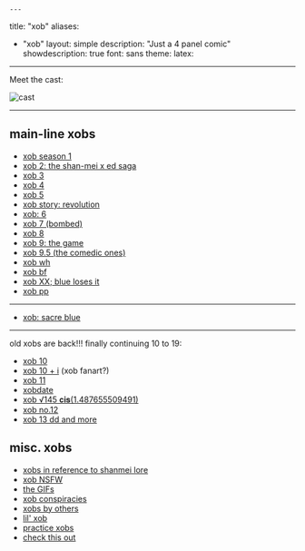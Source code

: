	---
title: "xob"
aliases:
- "xob"
layout: simple
description: "Just a 4 panel comic"
showdescription: true
font: sans
theme: 
latex: 
---

Meet the cast:

![cast](assets/cast.png)

---

## main-line xobs

- [xob season 1](xob1.md)
- [xob 2: the shan-mei x ed saga](xob2)
- [xob 3](xob3.md)
- [xob 4](xob4.md)
- [xob 5](xob5.md)
- [xob story: revolution](xobrevolution.md)
- [xob: 6](xob6.md)
- [xob 7 (bombed)](xob7.md)
- [xob 8](xob8.md)
- [xob 9: the game](xob9.md)
- [xob 9.5 (the comedic ones)](xob95.md)
- [xob wh](xobwh)
- [xob bf](xobbf)
- [xob XX; blue loses it](xob20.md)
- [xob pp](xobpp)

---

- [xob: sacre blue](sacreblue)

---

old xobs are back!!! finally continuing 10 to 19:
- [xob 10](xob10.md)
- [xob 10 + i](xob10plusi.md) (xob fanart?)
- [xob 11](xob11.md)
- [xobdate](update.md)
- [xob √145 𝐜𝐢𝐬(1.487655509491)](xobsqrt145cis1point48765509491.md)
- [xob no.12](xob12.md)
- [xob 13 dd and more](xob13.md)

## misc. xobs

- [xobs in reference to shanmei lore](xobLore.md)
- [xob NSFW](xobNSFW.md)
- [the GIFs](xobGIF.md)
- [xob conspiracies](conspiracies.md)
- [xobs by others](xobothers.md)
- [lil' xob](lilxob.md)
- [practice xobs](practice.md)
- [check this out](xobcheckout)
